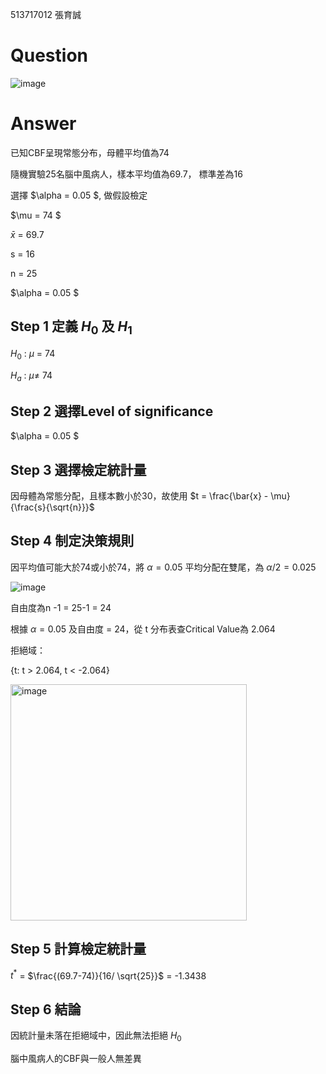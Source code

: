 513717012 張育誠

# Question
![image](https://github.com/user-attachments/assets/678415ec-184d-4763-9a58-5e8bec7e2f10)

# Answer 

已知CBF呈現常態分布，母體平均值為74

隨機實驗25名腦中風病人，樣本平均值為69.7， 標準差為16

選擇 $\alpha = 0.05 $, 做假設檢定

$\mu = 74 $

$\bar{x}$ = 69.7

s = 16

n = 25

$\alpha = 0.05 $

## Step 1 定義 $H_0$ 及 $H_1$　

$H_0$ : $\mu$ = 74

$H_a$ : $\mu\ne$ 74

## Step 2 選擇Level of significance

$\alpha = 0.05 $

## Step 3 選擇檢定統計量

因母體為常態分配，且樣本數小於30，故使用 $t = \frac{\bar{x} - \mu}{\frac{s}{\sqrt{n}}}$

## Step 4 制定決策規則

因平均值可能大於74或小於74，將 $\alpha = 0.05$ 平均分配在雙尾，為 $\alpha/2 = 0.025$

![image](https://github.com/user-attachments/assets/84bbead8-ac7a-4c11-acd3-60abdc076f64)


自由度為n -1 = 25-1 = 24

根據 $\alpha = 0.05$ 及自由度 = 24，從 t 分布表查Critical Value為 2.064

拒絕域：

{t: t > 2.064, t < -2.064}

<img width="378" alt="image" src="https://github.com/user-attachments/assets/30b4611d-33f1-4f54-911a-10e469e165e7">

## Step 5 計算檢定統計量

$t^{*}$ = $\frac{(69.7-74)}{16/ \sqrt{25}}$ = -1.3438

## Step 6 結論

因統計量未落在拒絕域中，因此無法拒絕 $H_0$

腦中風病人的CBF與一般人無差異






